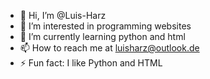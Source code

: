 - 👋 Hi, I’m @Luis-Harz
- 👀 I’m interested in programming websites
- 🌱 I’m currently learning python and html
- 📫 How to reach me at luisharz@outlook.de
- ⚡ Fun fact: I like Python and HTML

<!---
Luis-Harz/Luis-Harz is a ✨ special ✨ repository because its `README.md` (this file) appears on your GitHub profile.
You can click the Preview link to take a look at your changes.
--->
